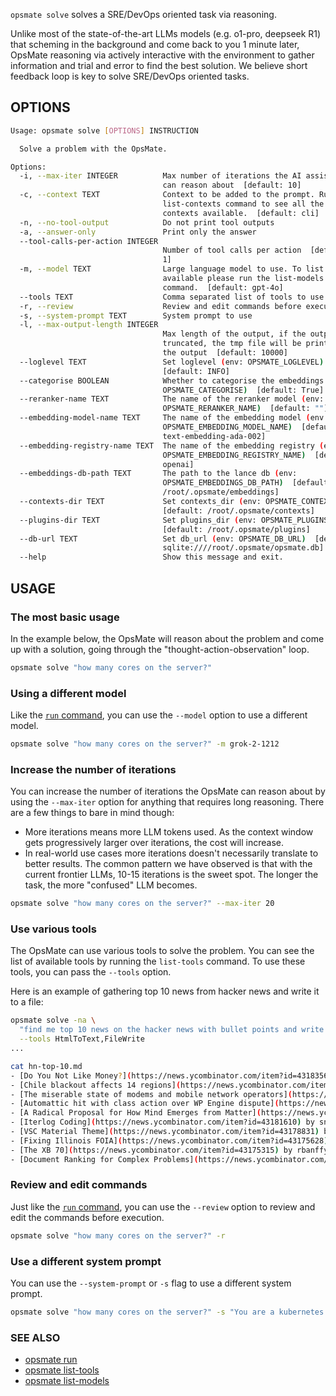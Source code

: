 `opsmate solve` solves a SRE/DevOps oriented task via reasoning.

Unlike most of the state-of-the-art LLMs models (e.g. o1-pro, deepseek R1) that scheming in the background and come back to you 1 minute later, OpsMate reasoning via actively interactive with the environment to gather information and trial and error to find the best solution. We believe short feedback loop is key to solve SRE/DevOps oriented tasks.

## OPTIONS

```bash
Usage: opsmate solve [OPTIONS] INSTRUCTION

  Solve a problem with the OpsMate.

Options:
  -i, --max-iter INTEGER          Max number of iterations the AI assistant
                                  can reason about  [default: 10]
  -c, --context TEXT              Context to be added to the prompt. Run the
                                  list-contexts command to see all the
                                  contexts available.  [default: cli]
  -n, --no-tool-output            Do not print tool outputs
  -a, --answer-only               Print only the answer
  --tool-calls-per-action INTEGER
                                  Number of tool calls per action  [default:
                                  1]
  -m, --model TEXT                Large language model to use. To list models
                                  available please run the list-models
                                  command.  [default: gpt-4o]
  --tools TEXT                    Comma separated list of tools to use
  -r, --review                    Review and edit commands before execution
  -s, --system-prompt TEXT        System prompt to use
  -l, --max-output-length INTEGER
                                  Max length of the output, if the output is
                                  truncated, the tmp file will be printed in
                                  the output  [default: 10000]
  --loglevel TEXT                 Set loglevel (env: OPSMATE_LOGLEVEL)
                                  [default: INFO]
  --categorise BOOLEAN            Whether to categorise the embeddings (env:
                                  OPSMATE_CATEGORISE)  [default: True]
  --reranker-name TEXT            The name of the reranker model (env:
                                  OPSMATE_RERANKER_NAME)  [default: ""]
  --embedding-model-name TEXT     The name of the embedding model (env:
                                  OPSMATE_EMBEDDING_MODEL_NAME)  [default:
                                  text-embedding-ada-002]
  --embedding-registry-name TEXT  The name of the embedding registry (env:
                                  OPSMATE_EMBEDDING_REGISTRY_NAME)  [default:
                                  openai]
  --embeddings-db-path TEXT       The path to the lance db (env:
                                  OPSMATE_EMBEDDINGS_DB_PATH)  [default:
                                  /root/.opsmate/embeddings]
  --contexts-dir TEXT             Set contexts_dir (env: OPSMATE_CONTEXTS_DIR)
                                  [default: /root/.opsmate/contexts]
  --plugins-dir TEXT              Set plugins_dir (env: OPSMATE_PLUGINS_DIR)
                                  [default: /root/.opsmate/plugins]
  --db-url TEXT                   Set db_url (env: OPSMATE_DB_URL)  [default:
                                  sqlite:////root/.opsmate/opsmate.db]
  --help                          Show this message and exit.
```

## USAGE

### The most basic usage

In the example below, the OpsMate will reason about the problem and come up with a solution, going through the "thought-action-observation" loop.

```bash
opsmate solve "how many cores on the server?"
```

### Using a different model

Like the [`run` command](./run.md), you can use the `--model` option to use a different model.
```bash
opsmate solve "how many cores on the server?" -m grok-2-1212
```

### Increase the number of iterations

You can increase the number of iterations the OpsMate can reason about by using the `--max-iter` option for anything that requires long reasoning. There are a few things to bare in mind though:

- More iterations means more LLM tokens used. As the context window gets progressively larger over iterations, the cost will increase.
- In real-world use cases more iterations doesn't necessarily translate to better results. The common pattern we have observed is that with the current frontier LLMs, 10-15 iterations is the sweet spot. The longer the task, the more "confused" LLM becomes.

```bash
opsmate solve "how many cores on the server?" --max-iter 20
```

### Use various tools

The OpsMate can use various tools to solve the problem. You can see the list of available tools by running the `list-tools` command. To use these tools, you can pass the `--tools` option.

Here is an example of gathering top 10 news from hacker news and write it to a file:

```bash
opsmate solve -na \
  "find me top 10 news on the hacker news with bullet points and write to hn-top-10.md" \
  --tools HtmlToText,FileWrite
...

cat hn-top-10.md
- [Do You Not Like Money?](https://news.ycombinator.com/item?id=43183568) by rbanffy
- [Chile blackout affects 14 regions](https://news.ycombinator.com/item?id=43182892) by impish9208
- [The miserable state of modems and mobile network operators](https://news.ycombinator.com/item?id=43182854) by hasheddan
- [Automattic hit with class action over WP Engine dispute](https://news.ycombinator.com/item?id=43182576) by rpgbr
- [A Radical Proposal for How Mind Emerges from Matter](https://news.ycombinator.com/item?id=43181520) by Hooke
- [Iterlog Coding](https://news.ycombinator.com/item?id=43181610) by snarkconjecture
- [VSC Material Theme](https://news.ycombinator.com/item?id=43178831) by Inityx
- [Fixing Illinois FOIA](https://news.ycombinator.com/item?id=43175628) by mrkurt
- [The XB 70](https://news.ycombinator.com/item?id=43175315) by rbanffy
- [Document Ranking for Complex Problems](https://news.ycombinator.com/item?id=43174910) by noperator
```

### Review and edit commands

Just like the [`run` command](./run.md), you can use the `--review` option to review and edit the commands before execution.

```bash
opsmate solve "how many cores on the server?" -r
```

### Use a different system prompt

You can use the `--system-prompt` or `-s` flag to use a different system prompt.

```bash
opsmate solve "how many cores on the server?" -s "You are a kubernetes SME"
```

### SEE ALSO

- [opsmate run](./run.md)
- [opsmate list-tools](./list-tools.md)
- [opsmate list-models](./list-models.md)
